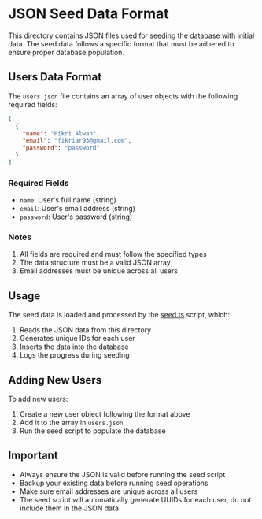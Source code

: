# JSON Seed Data Format

This directory contains JSON files used for seeding the database with initial data. The seed data follows a specific format that must be adhered to ensure proper database population.

## Users Data Format

The `users.json` file contains an array of user objects with the following required fields:

```json
[
  {
    "name": "Fikri Alwan",
    "email": "fikriar93@gmail.com",
    "password": "password"
  }
]
```

### Required Fields

- `name`: User's full name (string)
- `email`: User's email address (string)
- `password`: User's password (string)

### Notes

1. All fields are required and must follow the specified types
2. The data structure must be a valid JSON array
3. Email addresses must be unique across all users

## Usage

The seed data is loaded and processed by the [seed.ts](../seed.ts) script, which:
1. Reads the JSON data from this directory
2. Generates unique IDs for each user
3. Inserts the data into the database
4. Logs the progress during seeding

## Adding New Users

To add new users:
1. Create a new user object following the format above
2. Add it to the array in `users.json`
3. Run the seed script to populate the database

## Important

- Always ensure the JSON is valid before running the seed script
- Backup your existing data before running seed operations
- Make sure email addresses are unique across all users
- The seed script will automatically generate UUIDs for each user, do not include them in the JSON data
